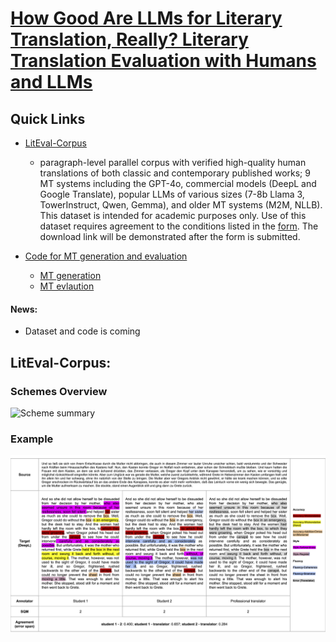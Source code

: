 # [How Good Are LLMs for Literary Translation, Really? Literary Translation Evaluation with Humans and LLMs](https://arxiv.org/abs/2410.18697) 

## Quick Links
- [LitEval-Corpus](#)
    - paragraph-level parallel corpus with verified high-quality human translations of both classic and contemporary published works; 9 MT systems including the GPT-4o, commercial models (DeepL and Google Translate), popular LLMs of various sizes (7-8b Llama 3, TowerInstruct, Qwen, Gemma), and older MT systems (M2M, NLLB).
    This dataset is intended for academic purposes only. Use of this dataset requires agreement to the conditions listed in the [form](https://forms.gle/NMEhAb3q3gE6osPp6). The download link will be demonstrated after the form is submitted.      

- [Code for MT generation and evaluation]()
  - [MT generation](#)
  - [MT evlaution](#)

 #### News:
 - Dataset and code is coming


## LitEval-Corpus:

### Schemes Overview
![Scheme summary](image/scheme_comparison.png)

### Example
![<img align="right" width="400">](image/exmaple_deen.png)
